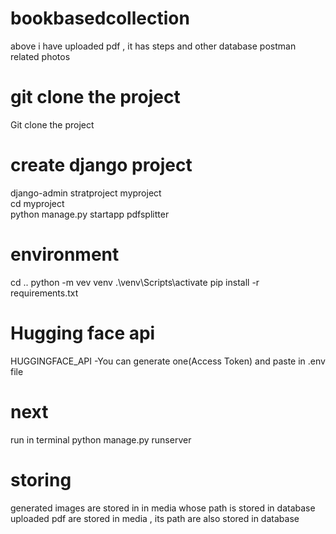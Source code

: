 # bookbasedcollection
above i have uploaded pdf , it has steps and other database postman related photos

# git clone the project
Git clone the project 

# create django project
django-admin stratproject myproject<br>
cd myproject <br>
python manage.py startapp pdfsplitter<br>

# environment
cd ..
python -m vev venv
.\venv\Scripts\activate
pip install -r requirements.txt

# Hugging face api
HUGGINGFACE_API -You can generate one(Access Token) and  paste in .env file

# next
run in terminal
python manage.py runserver

# storing
generated images are stored in in media whose path is stored in database
uploaded pdf are stored in media , its path are also stored in database
